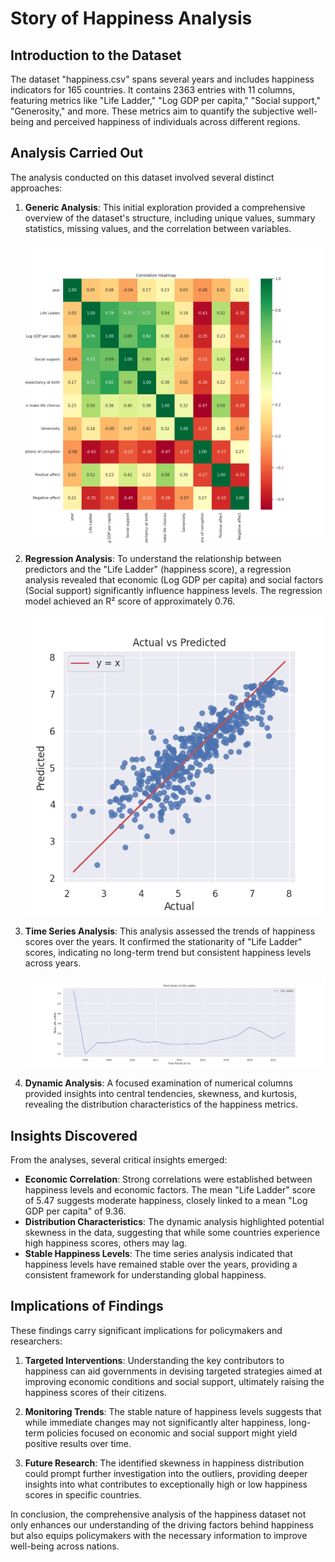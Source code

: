 # Story of Happiness Analysis

## Introduction to the Dataset
The dataset "happiness.csv" spans several years and includes happiness indicators for 165 countries. It contains 2363 entries with 11 columns, featuring metrics like "Life Ladder," "Log GDP per capita," "Social support," "Generosity," and more. These metrics aim to quantify the subjective well-being and perceived happiness of individuals across different regions.

## Analysis Carried Out
The analysis conducted on this dataset involved several distinct approaches:

1. **Generic Analysis**: This initial exploration provided a comprehensive overview of the dataset's structure, including unique values, summary statistics, missing values, and the correlation between variables.

   ![Covariance Matrix Chart](chart_1.png)

2. **Regression Analysis**: To understand the relationship between predictors and the "Life Ladder" (happiness score), a regression analysis revealed that economic (Log GDP per capita) and social factors (Social support) significantly influence happiness levels. The regression model achieved an R² score of approximately 0.76.

   ![Regression Analysis Chart](chart_2.png)

3. **Time Series Analysis**: This analysis assessed the trends of happiness scores over the years. It confirmed the stationarity of "Life Ladder" scores, indicating no long-term trend but consistent happiness levels across years.

   ![Time Series Analysis Chart](chart_3.png)

4. **Dynamic Analysis**: A focused examination of numerical columns provided insights into central tendencies, skewness, and kurtosis, revealing the distribution characteristics of the happiness metrics.

## Insights Discovered
From the analyses, several critical insights emerged:

- **Economic Correlation**: Strong correlations were established between happiness levels and economic factors. The mean "Life Ladder" score of 5.47 suggests moderate happiness, closely linked to a mean "Log GDP per capita" of 9.36.
- **Distribution Characteristics**: The dynamic analysis highlighted potential skewness in the data, suggesting that while some countries experience high happiness scores, others may lag.
- **Stable Happiness Levels**: The time series analysis indicated that happiness levels have remained stable over the years, providing a consistent framework for understanding global happiness.

## Implications of Findings
These findings carry significant implications for policymakers and researchers:

1. **Targeted Interventions**: Understanding the key contributors to happiness can aid governments in devising targeted strategies aimed at improving economic conditions and social support, ultimately raising the happiness scores of their citizens.

2. **Monitoring Trends**: The stable nature of happiness levels suggests that while immediate changes may not significantly alter happiness, long-term policies focused on economic and social support might yield positive results over time.

3. **Future Research**: The identified skewness in happiness distribution could prompt further investigation into the outliers, providing deeper insights into what contributes to exceptionally high or low happiness scores in specific countries.

In conclusion, the comprehensive analysis of the happiness dataset not only enhances our understanding of the driving factors behind happiness but also equips policymakers with the necessary information to improve well-being across nations.

